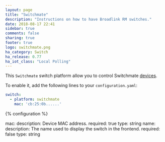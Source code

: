 ```yaml
---
layout: page
title: "Switchmate"
description: "Instructions on how to have Broadlink RM switches."
date: 2018-08-17 22:41
sidebar: true
comments: false
sharing: true
footer: true
logo: switchmate.png
ha_category: Switch
ha_release: 0.77
ha_iot_class: "Local Polling"
---
```


This `Switchmate` switch platform allow you to control Switchmate [devices]( https://www.mysimplysmarthome.com/products/switchmate-switches/).

To enable it, add the following lines to your `configuration.yaml`:

```yaml
switch:
  - platform: switchmate
    mac: 'cb:25:0b......'
```

{% configuration %}

mac:
  description: Device MAC address.
  required: true
  type: string
 name:
  description: The name used to display the switch in the frontend.
  required: false
  type: string 

